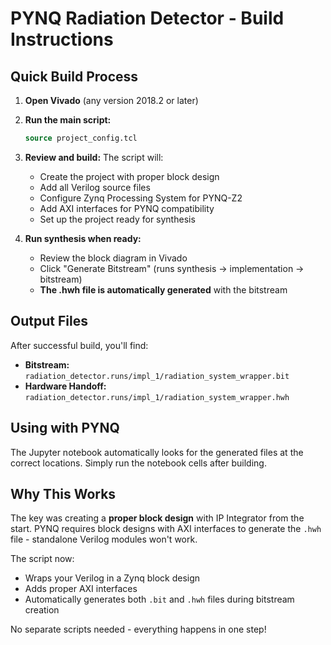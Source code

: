 # PYNQ Radiation Detector - Build Instructions

## Quick Build Process

1. **Open Vivado** (any version 2018.2 or later)

2. **Run the main script:**
   ```tcl
   source project_config.tcl
   ```

3. **Review and build:** The script will:
   - Create the project with proper block design
   - Add all Verilog source files
   - Configure Zynq Processing System for PYNQ-Z2
   - Add AXI interfaces for PYNQ compatibility
   - Set up the project ready for synthesis

4. **Run synthesis when ready:**
   - Review the block diagram in Vivado
   - Click "Generate Bitstream" (runs synthesis → implementation → bitstream)
   - **The .hwh file is automatically generated** with the bitstream

## Output Files

After successful build, you'll find:
- **Bitstream:** `radiation_detector.runs/impl_1/radiation_system_wrapper.bit`
- **Hardware Handoff:** `radiation_detector.runs/impl_1/radiation_system_wrapper.hwh`

## Using with PYNQ

The Jupyter notebook automatically looks for the generated files at the correct locations. Simply run the notebook cells after building.

## Why This Works

The key was creating a **proper block design** with IP Integrator from the start. PYNQ requires block designs with AXI interfaces to generate the `.hwh` file - standalone Verilog modules won't work.

The script now:
- Wraps your Verilog in a Zynq block design
- Adds proper AXI interfaces
- Automatically generates both `.bit` and `.hwh` files during bitstream creation

No separate scripts needed - everything happens in one step! 